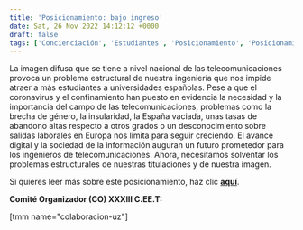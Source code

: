 ```yaml
---
title: 'Posicionamiento: bajo ingreso'
date: Sat, 26 Nov 2022 14:12:12 +0000
draft: false
tags: ['Concienciación', 'Estudiantes', 'Posicionamiento', 'Posicionamientos', 'Universidad', 'Universidad del futuro']
---
```


La imagen difusa que se tiene a nivel nacional de las telecomunicaciones provoca un problema estructural de nuestra ingeniería que nos impide atraer a más estudiantes a universidades españolas. Pese a que el coronavirus y el confinamiento han puesto en evidencia la necesidad y la importancia del campo de las telecomunicaciones, problemas como la brecha de género, la insularidad, la España vaciada, unas tasas de abandono altas respecto a otros grados o un desconocimiento sobre salidas laborales en Europa nos limita para seguir creciendo. El avance digital y la sociedad de la información auguran un futuro prometedor para los ingenieros de telecomunicaciones. Ahora, necesitamos solventar los problemas estructurales de nuestras titulaciones y de nuestra imagen.

Si quieres leer más sobre este posicionamiento, haz clic **[aquí](https://ceet.org.es/download/xxxiiiceet-bajo-ingreso/)**.

  

**Comité Organizador (CO) XXXIII C.EE.T:**

\[tmm name="colaboracion-uz"\]